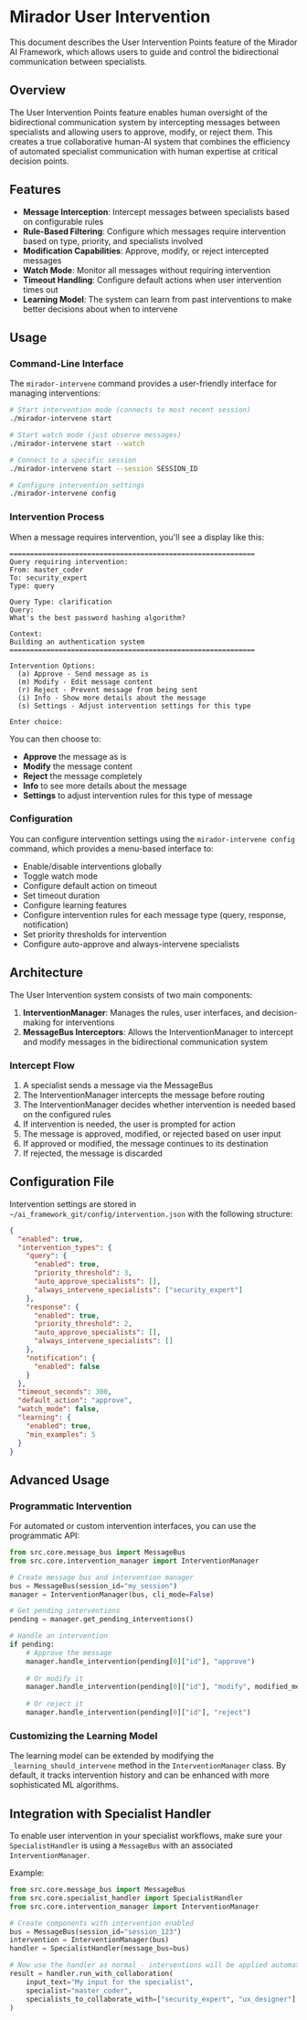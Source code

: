 # Mirador User Intervention

This document describes the User Intervention Points feature of the Mirador AI Framework, which allows users to guide and control the bidirectional communication between specialists.

## Overview

The User Intervention Points feature enables human oversight of the bidirectional communication system by intercepting messages between specialists and allowing users to approve, modify, or reject them. This creates a true collaborative human-AI system that combines the efficiency of automated specialist communication with human expertise at critical decision points.

## Features

- **Message Interception**: Intercept messages between specialists based on configurable rules
- **Rule-Based Filtering**: Configure which messages require intervention based on type, priority, and specialists involved
- **Modification Capabilities**: Approve, modify, or reject intercepted messages
- **Watch Mode**: Monitor all messages without requiring intervention
- **Timeout Handling**: Configure default actions when user intervention times out
- **Learning Model**: The system can learn from past interventions to make better decisions about when to intervene

## Usage

### Command-Line Interface

The `mirador-intervene` command provides a user-friendly interface for managing interventions:

```bash
# Start intervention mode (connects to most recent session)
./mirador-intervene start

# Start watch mode (just observe messages)
./mirador-intervene start --watch

# Connect to a specific session
./mirador-intervene start --session SESSION_ID

# Configure intervention settings
./mirador-intervene config
```

### Intervention Process

When a message requires intervention, you'll see a display like this:

```
============================================================
Query requiring intervention:
From: master_coder
To: security_expert
Type: query

Query Type: clarification
Query:
What's the best password hashing algorithm?

Context:
Building an authentication system
============================================================

Intervention Options:
  (a) Approve - Send message as is
  (m) Modify - Edit message content
  (r) Reject - Prevent message from being sent
  (i) Info - Show more details about the message
  (s) Settings - Adjust intervention settings for this type

Enter choice: 
```

You can then choose to:
- **Approve** the message as is
- **Modify** the message content
- **Reject** the message completely
- **Info** to see more details about the message
- **Settings** to adjust intervention rules for this type of message

### Configuration

You can configure intervention settings using the `mirador-intervene config` command, which provides a menu-based interface to:

- Enable/disable interventions globally
- Toggle watch mode
- Configure default action on timeout
- Set timeout duration
- Configure learning features
- Configure intervention rules for each message type (query, response, notification)
- Set priority thresholds for intervention
- Configure auto-approve and always-intervene specialists

## Architecture

The User Intervention system consists of two main components:

1. **InterventionManager**: Manages the rules, user interfaces, and decision-making for interventions
2. **MessageBus Interceptors**: Allows the InterventionManager to intercept and modify messages in the bidirectional communication system

### Intercept Flow

1. A specialist sends a message via the MessageBus
2. The InterventionManager intercepts the message before routing
3. The InterventionManager decides whether intervention is needed based on the configured rules
4. If intervention is needed, the user is prompted for action
5. The message is approved, modified, or rejected based on user input
6. If approved or modified, the message continues to its destination
7. If rejected, the message is discarded

## Configuration File

Intervention settings are stored in `~/ai_framework_git/config/intervention.json` with the following structure:

```json
{
  "enabled": true,
  "intervention_types": {
    "query": {
      "enabled": true,
      "priority_threshold": 3,
      "auto_approve_specialists": [],
      "always_intervene_specialists": ["security_expert"]
    },
    "response": {
      "enabled": true,
      "priority_threshold": 2,
      "auto_approve_specialists": [],
      "always_intervene_specialists": []
    },
    "notification": {
      "enabled": false
    }
  },
  "timeout_seconds": 300,
  "default_action": "approve",
  "watch_mode": false,
  "learning": {
    "enabled": true,
    "min_examples": 5
  }
}
```

## Advanced Usage

### Programmatic Intervention

For automated or custom intervention interfaces, you can use the programmatic API:

```python
from src.core.message_bus import MessageBus
from src.core.intervention_manager import InterventionManager

# Create message bus and intervention manager
bus = MessageBus(session_id="my_session")
manager = InterventionManager(bus, cli_mode=False)

# Get pending interventions
pending = manager.get_pending_interventions()

# Handle an intervention
if pending:
    # Approve the message
    manager.handle_intervention(pending[0]["id"], "approve")
    
    # Or modify it
    manager.handle_intervention(pending[0]["id"], "modify", modified_message)
    
    # Or reject it
    manager.handle_intervention(pending[0]["id"], "reject")
```

### Customizing the Learning Model

The learning model can be extended by modifying the `_learning_should_intervene` method in the `InterventionManager` class. By default, it tracks intervention history and can be enhanced with more sophisticated ML algorithms.

## Integration with Specialist Handler

To enable user intervention in your specialist workflows, make sure your `SpecialistHandler` is using a `MessageBus` with an associated `InterventionManager`.

Example:

```python
from src.core.message_bus import MessageBus
from src.core.specialist_handler import SpecialistHandler
from src.core.intervention_manager import InterventionManager

# Create components with intervention enabled
bus = MessageBus(session_id="session_123")
intervention = InterventionManager(bus)
handler = SpecialistHandler(message_bus=bus)

# Now use the handler as normal - interventions will be applied automatically
result = handler.run_with_collaboration(
    input_text="My input for the specialist",
    specialist="master_coder",
    specialists_to_collaborate_with=["security_expert", "ux_designer"]
)
```